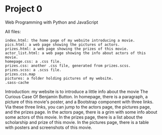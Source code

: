 # Project 0

Web Programming with Python and JavaScript

All files:

	index.html: the home page of my website introducing a movie.
	pics.html: a web page showing the pictures of actors.
	prizes.html: a web page showing the prizes of this movie.
	actor_list.html: a web page showing the info about actors of this movie.
	homepage.css: a .css file.
	prizes.css: another .css file, generated from prizes.scss.
	prizes.scss: a .scss file.
	prizes.css.map
	pictures: a folder holding pictures of my website.
	.sass-cache

Introduction: my website is to introduce a little info about the movie The Curious Case Of Benjamin Button. In homepage, there is a paragraph, a picture of this movie's poster, and a Bootstrap component with three links. Via these three links, you can jump to the actors page, the pictures page, and the prizes page. In the actors page, there is a grim with some info about some actors of this movie. In the prizes page, there is a list about the scholarship and prize of this movie. In the pictures page, there is a table with posters and screenshots of this movie.
	
